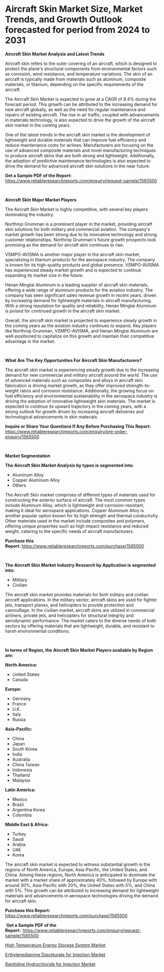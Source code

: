 <p><h1>Aircraft Skin Market Size, Market Trends, and Growth Outlook forecasted for period from 2024 to 2031</h1></p><p><strong>Aircraft Skin Market Analysis and Latest Trends</strong></p>
<p><p>Aircraft skin refers to the outer covering of an aircraft, which is designed to protect the plane's structural components from environmental factors such as corrosion, wind resistance, and temperature variations. The skin of an aircraft is typically made from materials such as aluminum, composite materials, or titanium, depending on the specific requirements of the aircraft.</p><p>The Aircraft Skin Market is expected to grow at a CAGR of 8.4% during the forecast period. This growth can be attributed to the increasing demand for new aircraft globally, as well as the need for regular maintenance and repairs of existing aircraft. The rise in air traffic, coupled with advancements in materials technology, is also expected to drive the growth of the aircraft skin market in the coming years.</p><p>One of the latest trends in the aircraft skin market is the development of lightweight and durable materials that can improve fuel efficiency and reduce maintenance costs for airlines. Manufacturers are focusing on the use of advanced composite materials and novel manufacturing techniques to produce aircraft skins that are both strong and lightweight. Additionally, the adoption of predictive maintenance technologies is also expected to drive the demand for advanced aircraft skin solutions in the near future.</p></p>
<p><strong>Get a Sample PDF of the Report:&nbsp;</strong> <a href="https://www.reliableresearchreports.com/enquiry/request-sample/1565500">https://www.reliableresearchreports.com/enquiry/request-sample/1565500</a></p>
<p>&nbsp;</p>
<p><strong>Aircraft Skin Major Market Players</strong></p>
<p><p>The Aircraft Skin Market is highly competitive, with several key players dominating the industry. </p><p>Northrop Grumman is a prominent player in the market, providing aircraft skin solutions for both military and commercial aviation. The company's market growth has been strong due to its innovative technology and strong customer relationships. Northrop Grumman's future growth prospects look promising as the demand for aircraft skin continues to rise.</p><p>VSMPO-AVISMA is another major player in the aircraft skin market, specializing in titanium products for the aerospace industry. The company is known for its high-quality products and global presence. VSMPO-AVISMA has experienced steady market growth and is expected to continue expanding its market size in the future.</p><p>Henan Mingtai Aluminum is a leading supplier of aircraft skin materials, offering a wide range of aluminum products for the aviation industry. The company has seen significant sales revenue growth in recent years, driven by increasing demand for lightweight materials in aircraft manufacturing. With a strong reputation for quality and reliability, Henan Mingtai Aluminum is poised for continued growth in the aircraft skin market.</p><p>Overall, the aircraft skin market is projected to experience steady growth in the coming years as the aviation industry continues to expand. Key players like Northrop Grumman, VSMPO-AVISMA, and Henan Mingtai Aluminum are well-positioned to capitalize on this growth and maintain their competitive advantage in the market.</p></p>
<p>&nbsp;</p>
<p><strong>What Are The Key Opportunities For Aircraft Skin Manufacturers?</strong></p>
<p><p>The aircraft skin market is experiencing steady growth due to the increasing demand for new commercial and military aircraft around the world. The use of advanced materials such as composites and alloys in aircraft skin fabrication is driving market growth, as they offer improved strength-to-weight ratios and corrosion resistance. Additionally, the growing focus on fuel efficiency and environmental sustainability in the aerospace industry is driving the adoption of innovative lightweight skin materials. The market is expected to continue its upward trajectory in the coming years, with a strong outlook for growth driven by increasing aircraft deliveries and technological advancements in skin materials.</p></p>
<p><strong>Inquire or Share Your Questions If Any Before Purchasing This Report:</strong> <a href="https://www.reliableresearchreports.com/enquiry/pre-order-enquiry/1565500">https://www.reliableresearchreports.com/enquiry/pre-order-enquiry/1565500</a></p>
<p>&nbsp;</p>
<p><strong>Market Segmentation</strong></p>
<p><strong>The Aircraft Skin Market Analysis by types is segmented into:</strong></p>
<p><ul><li>Aluminum Alloy</li><li>Copper Aluminum Alloy</li><li>Others</li></ul></p>
<p><p>The Aircraft Skin market comprises of different types of materials used for constructing the exterior surface of aircraft. The most common types include Aluminum Alloy, which is lightweight and corrosion-resistant, making it ideal for aerospace applications. Copper Aluminum Alloy is another popular option known for its high strength and thermal conductivity. Other materials used in the market include composites and polymers, offering unique properties such as high impact resistance and reduced weight, catering to the specific needs of aircraft manufacturers.</p></p>
<p><strong>Purchase this Report:&nbsp;</strong><a href="https://www.reliableresearchreports.com/purchase/1565500">https://www.reliableresearchreports.com/purchase/1565500</a></p>
<p>&nbsp;</p>
<p><strong>The Aircraft Skin Market Industry Research by Application is segmented into:</strong></p>
<p><ul><li>Military</li><li>Civilian</li></ul></p>
<p><p>The aircraft skin market provides materials for both military and civilian aircraft applications. In the military sector, aircraft skins are used for fighter jets, transport planes, and helicopters to provide protection and camouflage. In the civilian market, aircraft skins are utilized in commercial airliners, private jets, and helicopters for structural integrity and aerodynamic performance. The market caters to the diverse needs of both sectors by offering materials that are lightweight, durable, and resistant to harsh environmental conditions.</p></p>
<p>&nbsp;</p>
<p><strong>In terms of Region, the Aircraft Skin Market Players available by Region are:</strong></p>
<p>
    <p> <strong> North America: </strong>
        <ul>
            <li>United States</li>
            <li>Canada</li>
        </ul>
        </p> 
    <p> <strong> Europe: </strong>
        <ul>
            <li>Germany</li>
            <li>France</li>
            <li>U.K.</li>
            <li>Italy</li>
            <li>Russia</li>
        </ul>
        </p> 
    <p> <strong> Asia-Pacific: </strong>
        <ul>
            <li>China</li>
            <li>Japan</li>
            <li>South Korea</li>
            <li>India</li>
            <li>Australia</li>
            <li>China Taiwan</li>
            <li>Indonesia</li>
            <li>Thailand</li>
            <li>Malaysia</li>
        </ul>
        </p> 
    <p> <strong> Latin America: </strong>
        <ul>
            <li>Mexico</li>
            <li>Brazil</li>
            <li>Argentina Korea</li>
            <li>Colombia</li>
        </ul>
        </p> 
    <p> <strong> Middle East & Africa: </strong>
        <ul>
            <li>Turkey</li>
            <li>Saudi</li>
            <li>Arabia</li>
            <li>UAE</li>
            <li>Korea</li>
        </ul>
    </p>
    </p>
<p><p>The aircraft skin market is expected to witness substantial growth in the regions of North America, Europe, Asia-Pacific, the United States, and China. Among these regions, North America is anticipated to dominate the market with a market share of approximately 40%, followed by Europe with around 30%, Asia-Pacific with 20%, the United States with 5%, and China with 5%. This growth can be attributed to increasing demand for lightweight materials and advancements in aerospace technologies driving the demand for aircraft skin.</p></p>
<p><strong>Purchase this Report: </strong><a href="https://www.reliableresearchreports.com/purchase/1565500">https://www.reliableresearchreports.com/purchase/1565500</a></p>
<p>&nbsp;<strong>Get a Sample PDF of the Report:&nbsp;&nbsp;</strong><a href="https://www.reliableresearchreports.com/enquiry/request-sample/1565500">https://www.reliableresearchreports.com/enquiry/request-sample/1565500</a></p>
<p><strong></strong></p>
<p><p><a href="https://view.publitas.com/reportprime-1/high-temperature-energy-storage-system-market-a-comprehensive-report-of-its-market-share-growth-trends-2023-2030/">High Temperature Energy Storage System Market</a></p><p><a href="https://view.publitas.com/reportprime-1/erthylenediamine-diaceturate-for-injection-market-size-reflecting-a-forecast-till-2030-market-by-type-by-application-and-by-geography/">Erthylenediamine Diaceturate for Injection Market</a></p><p><a href="https://view.publitas.com/reportprime-1/ranitidine-hydrochloride-for-injection-market-research-report-unlocks-analysis-on-the-market-financial-status-market-size-and-market-revenue-upto-2030/">Ranitidine Hydrochloride for Injection Market</a></p></p>